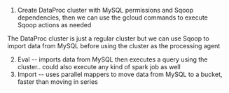 1. Create DataProc cluster with MySQL permissions and Sqoop dependencies, then we can use the gcloud commands to execute Sqoop actions as needed  
  
The DataProc cluster is just a regular cluster but we can use Sqoop to import data from MySQL before using the cluster as the processing agent  
  
2. Eval -- imports data from MySQL then executes a query using the cluster.. could also execute any kind of spark job as well  
3. Import -- uses parallel mappers to move data from MySQL to a bucket, faster than moving in series
